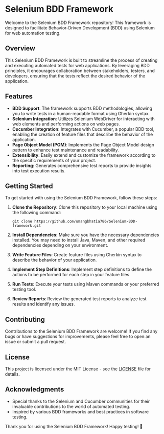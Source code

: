 # Selenium BDD Framework

Welcome to the Selenium BDD Framework repository! This framework is designed to facilitate Behavior-Driven Development (BDD) using Selenium for web automation testing.

## Overview

This Selenium BDD Framework is built to streamline the process of creating and executing automated tests for web applications. By leveraging BDD principles, it encourages collaboration between stakeholders, testers, and developers, ensuring that the tests reflect the desired behavior of the application.

## Features

- **BDD Support**: The framework supports BDD methodologies, allowing you to write tests in a human-readable format using Gherkin syntax.
- **Selenium Integration**: Utilizes Selenium WebDriver for interacting with web elements and performing actions on web pages.
- **Cucumber Integration**: Integrates with Cucumber, a popular BDD tool, enabling the creation of feature files that describe the behavior of the application.
- **Page Object Model (POM)**: Implements the Page Object Model design pattern to enhance test maintenance and readability.
- **Extensibility**: Easily extend and customize the framework according to the specific requirements of your project.
- **Reporting**: Generates comprehensive test reports to provide insights into test execution results.

## Getting Started

To get started with using the Selenium BDD Framework, follow these steps:

1. **Clone the Repository**: Clone this repository to your local machine using the following command:
   ```
   git clone https://github.com/umangbhatia786/Selenium-BDD-framework.git
   ```

2. **Install Dependencies**: Make sure you have the necessary dependencies installed. You may need to install Java, Maven, and other required dependencies depending on your environment.

3. **Write Feature Files**: Create feature files using Gherkin syntax to describe the behavior of your application.

4. **Implement Step Definitions**: Implement step definitions to define the actions to be performed for each step in your feature files.

5. **Run Tests**: Execute your tests using Maven commands or your preferred testing tool.

6. **Review Reports**: Review the generated test reports to analyze test results and identify any issues.

## Contributing

Contributions to the Selenium BDD Framework are welcome! If you find any bugs or have suggestions for improvements, please feel free to open an issue or submit a pull request.

## License

This project is licensed under the MIT License - see the [LICENSE](LICENSE) file for details.

## Acknowledgments

- Special thanks to the Selenium and Cucumber communities for their invaluable contributions to the world of automated testing.
- Inspired by various BDD frameworks and best practices in software testing.

Thank you for using the Selenium BDD Framework! Happy testing! 🚀
